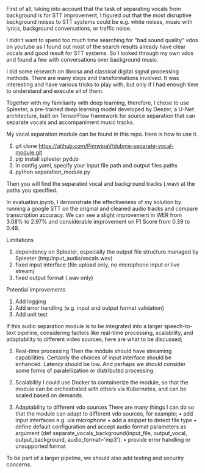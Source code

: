 First of all, taking into account that the task of separating vocals from background is for STT improvement, I figured out that the most disruptive background noises to STT systems could be e.g. white noises, music with lyrics, background conversations, or traffic noise.

I didn’t want to spend too much time searching for “bad sound quality” vdos on youtube as I found out most of the search results already have clear vocals and good result for STT systems. So I looked through my own vdos and found a few with conversations over background music.

I did some research on librosa and classical digital signal processing methods. There are many steps and transformations involved. It was interesting and have various tricks to play with, but only if I had enough time to understand and execute all of them.

Together with my familiarity with deep learning, therefore, I chose to use Spleeter, a pre-trained deep learning model developed by Deezer, a U-Net architecture, built on TensorFlow framework for source separation that can separate vocals and accompaniment music tracks.

My vocal separation module can be found in this repo. Here is how to use it.

1. git clone https://github.com/PimwipaV/dubme-separate-vocal-module.git
2. pip install spleeter pydub
3. in config.yaml, specify your input file path and output files paths
4. python separation_module.py

Then you will find the separated vocal and background tracks (.wav) at the paths you specified.

In evaluation.ipynb, I demonstrate the effectiveness of my solution by running a google STT on the original and cleaned audio tracks and compare transcription accuracy. We can see a slight improvement in WER from 3.08% to 2.97% and considerable improvement on F1 Score from 0.39 to 0.49.

Limitations
1. dependency on Spleeter, especially the output file structure managed by Spleeter (tmp/input_audio/vocals.wav)
2. fixed input interface (file upload only, no microphone input or live stream)
3. fixed output format (.wav only)


Potential improvements
1. Add logging
2. Add error handling (e.g. input and output format validation)
3. Add unit test

If this audio separation module is to be integrated into a larger speech-to-text pipeline, considering factors like real-time processing, scalability, and adaptability to different video sources, here are what to be discussed;

1. Real-time processing
Then the module should have streaming capabilities. Certainly the choices of input interface should be enhanced. Latency should be low. And perhaps we should consider some forms of paralellization or distributed processing.

2. Scalability
I could use Docker to containerize the module, so that the module can be orchestrated with others via Kubernetes, and can be scaled based on demands.

3. Adaptability to different vdo sources
There are many things I can do so that the module can adapt to different vdo sources, for example;
    • add input interfaces e.g. via microphone
    • add a snippet to detect file type
    • define default configuration and accept audio format parameters as argument 
      (def separate_vocals_background(input_file, output_vocal, output_background, audio_format='mp3'):
    • provide error handling or unsupported format

To be part of a larger pipeline, we should also add testing and security concerns.

